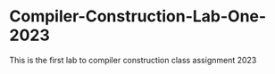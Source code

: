 # Compiler-Construction-Lab-One-2023
This is the first lab to compiler construction class assignment 2023
